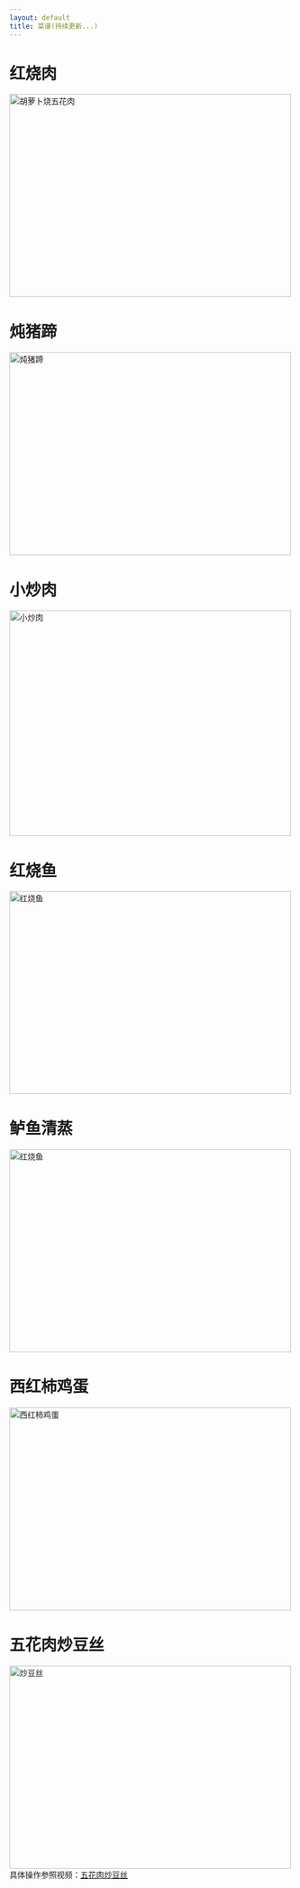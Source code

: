```yaml
---
layout: default
title: 菜谱(持续更新...)
---
```


红烧肉
====
<img src="http://dbp-resource.cdn.bcebos.com/a1620f93-4200-9024-4be8-61a6751b1340/WechatIMG1.jpeg"  title="胡萝卜烧五花肉" width="500" height="360"/><br/> 

炖猪蹄
=====
<img src="http://dbp-resource.cdn.bcebos.com/41809ea5-24e1-4616-4f5f-43055aa24060/cook.jpeg"  title="炖猪蹄" width="500" height="360"/><br/> 

小炒肉
=====
<img src="http://dbp-resource.cdn.bcebos.com/41809ea5-24e1-4616-4f5f-43055aa24060/meat.jpeg"  title="小炒肉" width="500" height="400"/><br/>

红烧鱼
=====
<img src="http://dbp-resource.cdn.bcebos.com/41809ea5-24e1-4616-4f5f-43055aa24060/fish.jpeg"  title="红烧鱼" width="500" height="360"/><br/>

鲈鱼清蒸
=====
<img src="http://dbp-resource.cdn.bcebos.com/9abe0e71-8c18-ab1c-22ac-a4f210feae48/%E9%B2%88%E9%B1%BC.jpeg"  title="红烧鱼" width="500" height="360"/><br/>

西红柿鸡蛋
=========  
<img src="http://dbp-resource.cdn.bcebos.com/41809ea5-24e1-4616-4f5f-43055aa24060/xihongshi.jpeg"  title="西红柿鸡蛋" width="500" height="360"/><br/> 

五花肉炒豆丝
======
<img src="http://dbp-resource.cdn.bcebos.com/a1620f93-4200-9024-4be8-61a6751b1340/%E7%82%92%E8%B1%86%E4%B8%9D.jpeg"  title="炒豆丝" width="500" height="360"/><br/>
具体操作参照视频：[五花肉炒豆丝](https://www.bilibili.com/video/BV1wJ411F7iN)


